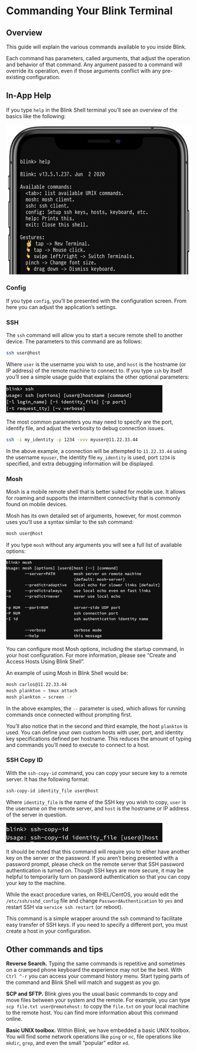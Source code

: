 # Commanding Your Blink Terminal

## Overview

This guide will explain the various commands available to you inside Blink.

Each command has parameters, called arguments, that adjust the operation and behavior of that command. Any argument passed to a command will override its operation, even if those arguments conflict with any pre-existing configuration.

## In-App Help

If you type `help` in the Blink Shell terminal you’ll see an overview of the basics like the following:

![img](overview/command-blink-image1.png)

### Config

If you type `config`, you’ll be presented with the configuration screen. From here you can adjust the application’s settings.

### SSH

The `ssh` command will allow you to start a secure remote shell to another device. The parameters to this command are as follows:

```bash
ssh user@host
```

Where `user` is the username you wish to use, and `host` is the hostname (or IP address) of the remote machine to connect to. If you type `ssh` by itself you’ll see a simple usage guide that explains the other optional parameters:

![img](overview/command-blink-image2.jpg)

The most common parameters you may need to specify are the port, identify file, and adjust the verbosity to debug connection issues.

```bash
ssh -i my_identity -p 1234 -vvv myuser@11.22.33.44
```

In the above example, a connection will be attempted to `11.22.33.44` using the username `myuser`, the identity file `my_identity` is used, port `1234` is specified, and extra debugging information will be displayed.

### Mosh

Mosh is a mobile remote shell that is better suited for mobile use. It allows for roaming and supports the intermittent connectivity that is commonly found on mobile devices.

Mosh has its own detailed set of arguments, however, for most common uses you’ll use a syntax similar to the ssh command:

```bash
mosh user@host
```

If you type `mosh` without any arguments you will see a full list of available options:

![img](overview/command-blink-image3.jpg)

You can configure most Mosh options, including the startup command, in your host configuration. For more information, please see “Create and Access Hosts Using Blink Shell”.

An example of using Mosh in Blink Shell would be:

```bash
mosh carlos@11.22.33.44
mosh plankton — tmux attach
mosh plankton — screen -r
```

In the above examples, the `--` parameter is used, which allows for running commands once connected without prompting first.

You’ll also notice that in the second and third example, the host `plankton` is used. You can define your own custom hosts with user, port, and identity key specifications defined per hostname. This reduces the amount of typing and commands you’ll need to execute to connect to a host.

### SSH Copy ID

With the `ssh-copy-id` command, you can copy your secure key to a remote server. It has the following format:

```bash
ssh-copy-id identity_file user@host
```

Where `identity_file` is the name of the SSH key you wish to copy, `user` is the username on the remote server, and `host` is the hostname or IP address of the server in question.

![img](overview/command-blink-image4.jpg)

It should be noted that this command will require you to either have another key on the server or the password. If you aren’t being presented with a password prompt, please check on the remote server that SSH password authentication is turned on. Though SSH keys are more secure, it may be helpful to temporarily turn on password authentication so that you can copy your key to the machine.

While the exact procedure varies, on RHEL/CentOS, you would edit the `/etc/ssh/sshd_config` file and change `PasswordAuthentication` to `yes` and restart SSH via `service ssh restart` (or reboot).

This command is a simple wrapper around the ssh command to facilitate easy transfer of SSH keys. If you need to specify a different port, you must create a host in your configuration.

## Other commands and tips

**Reverse Search.** Typing the same commands is repetitive and sometimes on a cramped phone keyboard the experience may not be the best. With `Ctrl ^-r` you can access your command history menu. Start typing parts of the command and Blink Shell will match and suggest as you go.

**SCP and SFTP.** Blink gives you the usual basic commands to copy and move files between your system and the remote. For example, you can type `scp file.txt user@remotehost:` to copy the `file.txt` on your local machine to the remote host. You can find more information about this command online.

**Basic UNIX toolbox.** Within Blink, we have embedded a basic UNIX toolbox. You will find some network operations like `ping` or `nc`, file operations like `mkdir`, `grep`, and even the small “popular” editor `ed`.